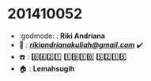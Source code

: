 # 201410052
+ :godmode: : **Riki Andriana**  
+ :love_letter: : ***rikiandrianakuliah@gmail.com*** :heavy_check_mark:
+ :phone: : :zero::eight::two::one: :one::nine::one::zero: :five::two::one::five:
+ :house: : **Lemahsugih** 
